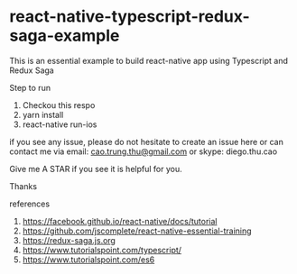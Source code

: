 # react-native-typescript-redux-saga-example
This is an essential example to build react-native app using Typescript and Redux Saga

Step to run
1. Checkou this respo
2. yarn install
3. react-native run-ios

if you see any issue, please do not hesitate to create an issue here or can contact me via email: cao.trung.thu@gmail.com or skype: diego.thu.cao

Give me A STAR if you see it is helpful for you.

Thanks

references
1. https://facebook.github.io/react-native/docs/tutorial
2. https://github.com/jscomplete/react-native-essential-training
3. https://redux-saga.js.org
4. https://www.tutorialspoint.com/typescript/
5. https://www.tutorialspoint.com/es6
